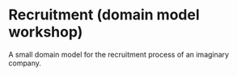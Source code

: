 # Recruitment (domain model workshop)
A small domain model for the recruitment process of an
imaginary company.
